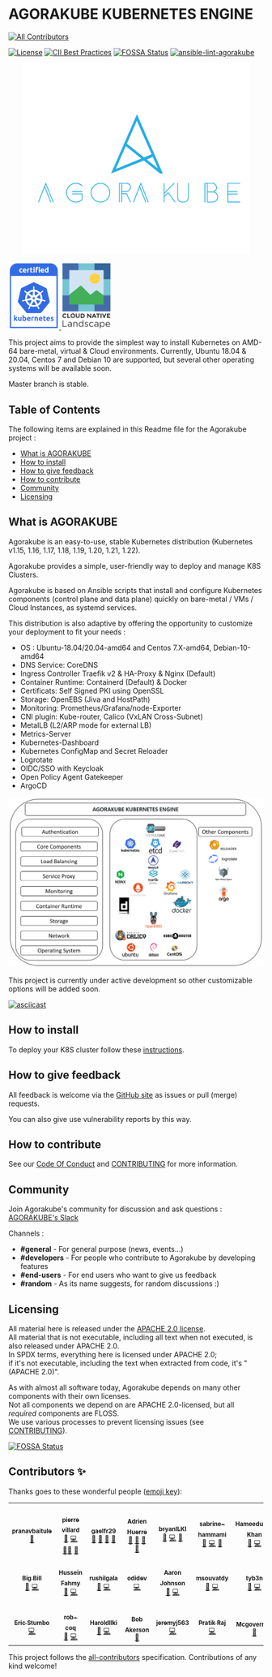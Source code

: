 # AGORAKUBE KUBERNETES ENGINE
<!-- ALL-CONTRIBUTORS-BADGE:START - Do not remove or modify this section -->
[![All Contributors](https://img.shields.io/badge/all_contributors-21-orange.svg?style=flat-square)](#contributors-)
<!-- ALL-CONTRIBUTORS-BADGE:END -->

[![License](https://img.shields.io/badge/License-Apache%202.0-blue.svg)](https://opensource.org/licenses/Apache-2.0)
[![CII Best Practices](https://bestpractices.coreinfrastructure.org/projects/3104/badge)](https://bestpractices.coreinfrastructure.org/projects/3104)
[![FOSSA Status](https://app.fossa.com/api/projects/git%2Bgithub.com%2Filkilab%2Fagorakube.svg?type=shield)](https://app.fossa.com/projects/git%2Bgithub.com%2Filkilab%2Fagorakube?ref=badge_shield)
[![ansible-lint-agorakube](https://github.com/ilkilab/agorakube/actions/workflows/ansible-lint.yaml/badge.svg)](https://github.com/ilkilab/agorakube/actions/workflows/ansible-lint.yaml)

<p align="center">
<img src="./images/agorakube-logo.svg" width="450" alt="Agorakube" title="Agorakube" />
</p>
<p>
<a href="https://github.com/cncf/k8s-conformance">
<img src="https://raw.githubusercontent.com/cncf/artwork/master/projects/kubernetes/certified-kubernetes/versionless/color/certified-kubernetes-color.svg?sanitize=true" width="100" alt="k8s-conformance-v1.16" title="https://github.com/cncf/k8s-conformance/tree/master/v1.16/agorakube"/>
</a>
<a href="https://landscape.cncf.io/?selected=agora-kube">
<img src="https://raw.githubusercontent.com/cncf/artwork/master/other/cncf-landscape/stacked/color/cncf-landscape-stacked-color.svg?sanitize=true" width="100" alt="Agorakube is a cncf landscap project" title="Agorakube is a cncf landscap project"/>
</a>
</p>

This project aims to provide the simplest way to install Kubernetes on AMD-64 bare-metal, virtual & Cloud environments.
Currently, Ubuntu 18.04 & 20.04,  Centos 7 and Debian 10  are supported, but several other operating systems will be available soon.

Master branch is stable.

## Table of Contents

The following items are explained in this Readme file for the Agorakube project :

- [What is AGORAKUBE](#what-is-agorakube)
- [How to install](#how-to-install)
- [How to give feedback](#how-to-give-feedback)
- [How to contribute](#how-to-contribute)
- [Community](#community)
- [Licensing](#licensing)

## What is AGORAKUBE

Agorakube is an easy-to-use, stable Kubernetes distribution (Kubernetes v1.15, 1.16, 1.17, 1.18, 1.19, 1.20, 1.21, 1.22).

Agorakube provides a simple, user-friendly way to deploy and manage K8S Clusters.

Agorakube is based on Ansible scripts that install and configure Kubernetes components (control plane and data plane) quickly on bare-metal / VMs / Cloud Instances, as systemd services.

This distribution is also adaptive by offering the opportunity to customize your deployment to fit your needs :
* OS : Ubuntu-18.04/20.04-amd64 and Centos 7.X-amd64, Debian-10-amd64
* DNS Service: CoreDNS
* Ingress Controller Traefik v2 & HA-Proxy & Nginx (Default)
* Container Runtime: Containerd (Default) & Docker
* Certificats: Self Signed PKI using OpenSSL
* Storage: OpenEBS (Jiva and HostPath)
* Monitoring: Prometheus/Grafana/node-Exporter
* CNI plugin: Kube-router, Calico (VxLAN Cross-Subnet)
* MetalLB (L2/ARP mode for external LB)
* Metrics-Server
* Kubernetes-Dashboard
* Kubernetes ConfigMap and Secret Reloader
* Logrotate
* OIDC/SSO with Keycloak
* Open Policy Agent Gatekeeper
* ArgoCD

![AGORAKUBE](./images/AGORAKUBE.png)

This project is currently under active development so other customizable options will be added soon.

[![asciicast](https://asciinema.org/a/Y58GrrJG3gPM6GvKsSMCZevbX.svg)](https://asciinema.org/a/Y58GrrJG3gPM6GvKsSMCZevbX)

## How to install

To deploy your K8S cluster follow these [instructions](docs/instructions.md).

## How to give feedback

All feedback is welcome via the
[GitHub site](https://github.com/ilkilabs/agorakube)
as issues or pull (merge) requests.

You can also give use vulnerability reports by this way.
## How to contribute


See our [Code Of Conduct](https://github.com/ilkilabs/agorakube/blob/master/CODE_OF_CONDUCT.md) and [CONTRIBUTING](https://github.com/ilkilabs/agorakube/blob/master/docs/CONTRIBUTING.md) for more information.

## Community

Join Agorakube's community for discussion and ask questions : [AGORAKUBE's Slack](http://slack.agorakube.ilkilabs.io/)

Channels :
- **#general** - For general purpose (news, events...)
- **#developers** - For people who contribute to Agorakube by developing features
- **#end-users** - For end users who want to give us feedback
- **#random** - As its name suggests, for random discussions :)

## Licensing

All material here is released under the [APACHE 2.0 license](./LICENSE).  
All material that is not executable, including all text when not executed,
is also released under APACHE 2.0.  
In SPDX terms, everything here is licensed under APACHE 2.0;  
if it's not executable, including the text when extracted from code, it's
"(APACHE 2.0)".

As with almost all software today, Agorakube depends on many
other components with their own licenses.  
Not all components we depend on are APACHE 2.0-licensed, but all
*required* components are FLOSS.   
We use various processes to prevent licensing issues (see [CONTRIBUTING](./docs/CONTRIBUTING.md)).


[![FOSSA Status](https://app.fossa.com/api/projects/git%2Bgithub.com%2Filkilab%2Fagorakube.svg?type=large)](https://app.fossa.com/projects/git%2Bgithub.com%2Filkilab%2Fagorakube?ref=badge_large)

## Contributors ✨

Thanks goes to these wonderful people ([emoji key](https://allcontributors.org/docs/en/emoji-key)):
<!-- ALL-CONTRIBUTORS-LIST:START - Do not remove or modify this section -->
<!-- prettier-ignore-start -->
<!-- markdownlint-disable -->
<table>
  <tr>
    <td align="center"><a href="https://github.com/pranavbaitule"><img src="https://avatars.githubusercontent.com/u/72313242?v=4?s=100" width="100px;" alt=""/><br /><sub><b>pranavbaitule</b></sub></a><br /><a href="https://github.com/ilkilab/agorakube/commits?author=pranavbaitule" title="Documentation">📖</a></td>
    <td align="center"><a href="https://www.ilki.fr/"><img src="https://avatars.githubusercontent.com/u/43336050?v=4?s=100" width="100px;" alt=""/><br /><sub><b>pierre villard</b></sub></a><br /><a href="https://github.com/ilkilab/agorakube/commits?author=pierreilki" title="Documentation">📖</a> <a href="https://github.com/ilkilab/agorakube/commits?author=pierreilki" title="Code">💻</a> <a href="#mentoring-pierreilki" title="Mentoring">🧑‍🏫</a> <a href="#projectManagement-pierreilki" title="Project Management">📆</a></td>
    <td align="center"><a href="https://github.com/gaelfr29"><img src="https://avatars.githubusercontent.com/u/43063988?v=4?s=100" width="100px;" alt=""/><br /><sub><b>gaelfr29</b></sub></a><br /><a href="https://github.com/ilkilab/agorakube/commits?author=gaelfr29" title="Documentation">📖</a> <a href="#projectManagement-gaelfr29" title="Project Management">📆</a> <a href="#ideas-gaelfr29" title="Ideas, Planning, & Feedback">🤔</a> <a href="#business-gaelfr29" title="Business development">💼</a></td>
    <td align="center"><a href="https://github.com/ur2p0"><img src="https://avatars.githubusercontent.com/u/32265063?v=4?s=100" width="100px;" alt=""/><br /><sub><b>Adrien Huerre</b></sub></a><br /><a href="https://github.com/ilkilab/agorakube/commits?author=ur2p0" title="Documentation">📖</a> <a href="#projectManagement-ur2p0" title="Project Management">📆</a> <a href="#ideas-ur2p0" title="Ideas, Planning, & Feedback">🤔</a> <a href="#business-ur2p0" title="Business development">💼</a></td>
    <td align="center"><a href="https://github.com/bryanILKI"><img src="https://avatars.githubusercontent.com/u/79568169?v=4?s=100" width="100px;" alt=""/><br /><sub><b>bryanILKI</b></sub></a><br /><a href="https://github.com/ilkilab/agorakube/commits?author=bryanILKI" title="Documentation">📖</a> <a href="https://github.com/ilkilab/agorakube/commits?author=bryanILKI" title="Code">💻</a> <a href="#maintenance-bryanILKI" title="Maintenance">🚧</a></td>
    <td align="center"><a href="https://github.com/sabrine-hammami"><img src="https://avatars.githubusercontent.com/u/79543319?v=4?s=100" width="100px;" alt=""/><br /><sub><b>sabrine-hammami</b></sub></a><br /><a href="https://github.com/ilkilab/agorakube/commits?author=sabrine-hammami" title="Documentation">📖</a> <a href="https://github.com/ilkilab/agorakube/commits?author=sabrine-hammami" title="Code">💻</a> <a href="#maintenance-sabrine-hammami" title="Maintenance">🚧</a></td>
    <td align="center"><a href="http://hameedullah.com"><img src="https://avatars.githubusercontent.com/u/59614?v=4?s=100" width="100px;" alt=""/><br /><sub><b>Hameedullah Khan</b></sub></a><br /><a href="https://github.com/ilkilab/agorakube/commits?author=hameedullah" title="Documentation">📖</a> <a href="https://github.com/ilkilab/agorakube/commits?author=hameedullah" title="Code">💻</a></td>
  </tr>
  <tr>
    <td align="center"><a href="https://github.com/Flybro"><img src="https://avatars.githubusercontent.com/u/10743439?v=4?s=100" width="100px;" alt=""/><br /><sub><b>Big Bill</b></sub></a><br /><a href="https://github.com/ilkilab/agorakube/commits?author=Flybro" title="Documentation">📖</a> <a href="https://github.com/ilkilab/agorakube/commits?author=Flybro" title="Code">💻</a></td>
    <td align="center"><a href="https://github.com/husseinfahmy"><img src="https://avatars.githubusercontent.com/u/12388623?v=4?s=100" width="100px;" alt=""/><br /><sub><b>Hussein Fahmy</b></sub></a><br /><a href="https://github.com/ilkilab/agorakube/commits?author=husseinfahmy" title="Documentation">📖</a> <a href="https://github.com/ilkilab/agorakube/commits?author=husseinfahmy" title="Code">💻</a></td>
    <td align="center"><a href="https://github.com/rushilgala"><img src="https://avatars.githubusercontent.com/u/18123323?v=4?s=100" width="100px;" alt=""/><br /><sub><b>rushilgala</b></sub></a><br /><a href="https://github.com/ilkilab/agorakube/commits?author=rushilgala" title="Documentation">📖</a> <a href="https://github.com/ilkilab/agorakube/commits?author=rushilgala" title="Code">💻</a></td>
    <td align="center"><a href="https://github.com/odidev"><img src="https://avatars.githubusercontent.com/u/40816837?v=4?s=100" width="100px;" alt=""/><br /><sub><b>odidev</b></sub></a><br /><a href="https://github.com/ilkilab/agorakube/commits?author=odidev" title="Code">💻</a></td>
    <td align="center"><a href="http://aaronjohnson.io"><img src="https://avatars.githubusercontent.com/u/1386238?v=4?s=100" width="100px;" alt=""/><br /><sub><b>Aaron Johnson</b></sub></a><br /><a href="https://github.com/ilkilab/agorakube/commits?author=acjohnson" title="Documentation">📖</a> <a href="https://github.com/ilkilab/agorakube/commits?author=acjohnson" title="Code">💻</a></td>
    <td align="center"><a href="https://github.com/msouvatdy"><img src="https://avatars.githubusercontent.com/u/49560112?v=4?s=100" width="100px;" alt=""/><br /><sub><b>msouvatdy</b></sub></a><br /><a href="https://github.com/ilkilab/agorakube/commits?author=msouvatdy" title="Documentation">📖</a> <a href="https://github.com/ilkilab/agorakube/commits?author=msouvatdy" title="Code">💻</a></td>
    <td align="center"><a href="https://github.com/tyb3n"><img src="https://avatars.githubusercontent.com/u/16243465?v=4?s=100" width="100px;" alt=""/><br /><sub><b>tyb3n</b></sub></a><br /><a href="https://github.com/ilkilab/agorakube/commits?author=tyb3n" title="Documentation">📖</a> <a href="https://github.com/ilkilab/agorakube/commits?author=tyb3n" title="Code">💻</a></td>
  </tr>
  <tr>
    <td align="center"><a href="https://ericstumbo.tech"><img src="https://avatars.githubusercontent.com/u/25944964?v=4?s=100" width="100px;" alt=""/><br /><sub><b>Eric Stumbo</b></sub></a><br /><a href="https://github.com/ilkilab/agorakube/commits?author=digikin" title="Code">💻</a></td>
    <td align="center"><a href="https://github.com/rob-coq"><img src="https://avatars.githubusercontent.com/u/44269196?v=4?s=100" width="100px;" alt=""/><br /><sub><b>rob-coq</b></sub></a><br /><a href="https://github.com/ilkilab/agorakube/commits?author=rob-coq" title="Documentation">📖</a> <a href="https://github.com/ilkilab/agorakube/commits?author=rob-coq" title="Code">💻</a></td>
    <td align="center"><a href="https://github.com/HaroldIlki"><img src="https://avatars.githubusercontent.com/u/90386162?v=4?s=100" width="100px;" alt=""/><br /><sub><b>HaroldIlki</b></sub></a><br /><a href="https://github.com/ilkilab/agorakube/commits?author=HaroldIlki" title="Documentation">📖</a> <a href="https://github.com/ilkilab/agorakube/commits?author=HaroldIlki" title="Code">💻</a></td>
    <td align="center"><a href="https://github.com/robakerson"><img src="https://avatars.githubusercontent.com/u/85378187?v=4?s=100" width="100px;" alt=""/><br /><sub><b>Bob Akerson</b></sub></a><br /><a href="https://github.com/ilkilab/agorakube/commits?author=robakerson" title="Documentation">📖</a></td>
    <td align="center"><a href="https://github.com/jeremyj563"><img src="https://avatars.githubusercontent.com/u/12220868?v=4?s=100" width="100px;" alt=""/><br /><sub><b>jeremyj563</b></sub></a><br /><a href="https://github.com/ilkilab/agorakube/commits?author=jeremyj563" title="Code">💻</a></td>
    <td align="center"><a href="http://ow.ly/v40s50zwWhl"><img src="https://avatars.githubusercontent.com/u/12658912?v=4?s=100" width="100px;" alt=""/><br /><sub><b>Pratik Raj</b></sub></a><br /><a href="https://github.com/ilkilab/agorakube/commits?author=Rajpratik71" title="Code">💻</a></td>
    <td align="center"><a href="https://github.com/McgovernJP"><img src="https://avatars.githubusercontent.com/u/50113854?v=4?s=100" width="100px;" alt=""/><br /><sub><b>McgovernJP</b></sub></a><br /><a href="https://github.com/ilkilab/agorakube/commits?author=McgovernJP" title="Documentation">📖</a></td>
  </tr>
</table>

<!-- markdownlint-restore -->
<!-- prettier-ignore-end -->

<!-- ALL-CONTRIBUTORS-LIST:END -->

This project follows the [all-contributors](https://github.com/all-contributors/all-contributors) specification. Contributions of any kind welcome!
